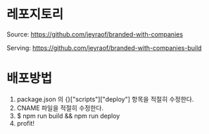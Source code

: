 레포지토리
===
Source: https://github.com/jeyraof/branded-with-companies

Serving: https://github.com/jeyraof/branded-with-companies-build

배포방법
===
1. package.json 의 {}["scripts"]["deploy"] 항목을 적절히 수정한다.
2. CNAME 파일을 적절히 수정한다.
3. $ npm run build && npm run deploy
4. profit!
